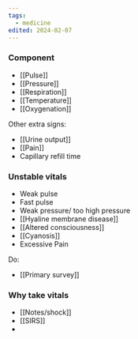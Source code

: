 ```yaml
---
tags:
  - medicine
edited: 2024-02-07
---
```

### Component
- [[Pulse]] 
- [[Pressure]] 
- [[Respiration]] 
- [[Temperature]]
- [[Oxygenation]]

Other extra signs: 
- [[Urine output]]
- [[Pain]] 
- Capillary refill time 

### Unstable vitals
- Weak pulse
- Fast pulse 
- Weak pressure/ too high pressure
- [[Hyaline membrane disease]]
- [[Altered consciousness]]
- [[Cyanosis]] 
- Excessive Pain

Do:
- [[Primary survey]] 

### Why take vitals
- [[Notes/shock]]
- [[SIRS]]
-  